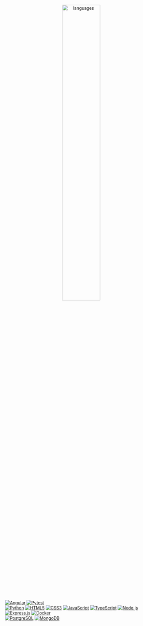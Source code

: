 <!--
repo homepage = https://github.com/anuraghazra/github-readme-stats
themes color = https://github.com/anuraghazra/github-readme-stats/blob/master/themes/README.md
-->

<p align="center" style="margin-bottom: 0px;">
  <img alt="languages" align="center" width="50%" src="https://github-readme-stats.vercel.app/api/top-langs/?username=Rafa-X&layout=compact&theme=vue-dark&card_width=400&langs_count=20" />
</p>

[![Angular](https://img.shields.io/badge/Angular-DD0031?style=for-the-badge&logo=Angular&logoColor=white)]()
[![Pytest](https://img.shields.io/badge/Pytest-4B8BBE?style=for-the-badge&logo=Pytest&logoColor=white)]()
<br>
[![Python](https://img.shields.io/badge/Python-14354C?style=for-the-badge&logo=python&logoColor=white)]()
[![HTML5](https://img.shields.io/badge/HTML5-E34F26?style=for-the-badge&logo=html5&logoColor=white)]()
[![CSS3](https://img.shields.io/badge/CSS3-1572B6?style=for-the-badge&logo=css3&logoColor=white)]()
[![JavaScript](https://img.shields.io/badge/JavaScript-F7DF1E?style=for-the-badge&logo=javascript&logoColor=gray)]()
[![TypeScript](https://img.shields.io/badge/TypeScript-007ACC?style=for-the-badge&logo=typescript&logoColor=white)]()
[![Node.js](https://img.shields.io/badge/Node.js-43853D?style=for-the-badge&logo=node.js&logoColor=white)]()
[![Express.js](https://img.shields.io/badge/Express-FFFFFF?style=for-the-badge&logo=Express&logoColor=black)]()
[![Docker](https://img.shields.io/badge/Docker-1D63ED?style=for-the-badge&logo=Docker&logoColor=white)]()
<br>
[![PostgreSQL](https://img.shields.io/badge/PostgreSQL-316192?style=for-the-badge&logo=postgresql&logoColor=white)]()
[![MongoDB](https://img.shields.io/badge/MongoDB-4EA94B?style=for-the-badge&logo=mongodb&logoColor=white)]()
